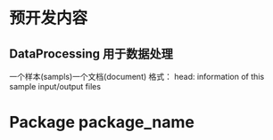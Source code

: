# 预开发内容
## DataProcessing 用于数据处理
一个样本(sampls)一个文档(document)
格式：
head: information of this sample
input/output files
  # Package package_name
